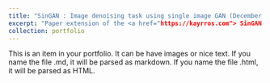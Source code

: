 ```yaml
---
title: "SinGAN : Image denoising task using single image GAN (December 2019)"
excerpt: "Paper extension of the <a href="https://kayrros.com"> SinGAN </a> model developed by Google Research and Technion team, to perform image denoising tasks using a Generative Model learned from a Single Natural Image"
collection: portfolio
---
```


This is an item in your portfolio. It can be have images or nice text. If you name the file .md, it will be parsed as markdown. If you name the file .html, it will be parsed as HTML. 
